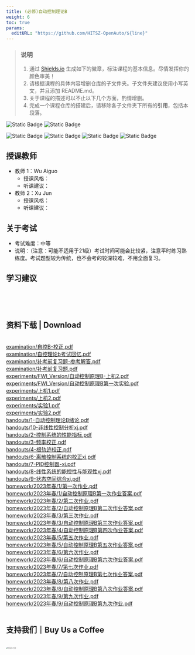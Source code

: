 ```yaml
---
title: (必修)自动控制理论B
weight: 6
toc: true
params:
  editURL: "https://github.com/HITSZ-OpenAuto/${line}"
---
```


> ### 说明
> 1. 通过 [Shields.io](https://shields.io/) 生成如下的徽章，标注课程的基本信息。尽情发挥你的颜色审美！
> 2. 请根据课程的具体内容增删仓库的子文件夹。子文件夹建议使用小写英文，并且添加 README.md。
> 3. 关于课程的描述可以不止以下几个方面，酌情增删。
> 4. 完成一个课程仓库的搭建后，请移除各子文件夹下所有的**引用**，包括本段落。

![Static Badge](https://img.shields.io/badge/%E8%80%83%E8%AF%95%E8%AF%BE-red)  ![Static Badge](https://img.shields.io/badge/%E5%AD%A6%E5%88%86-5-moccasin)

![Static Badge](https://img.shields.io/badge/%E6%88%90%E7%BB%A9%E6%9E%84%E6%88%90-gold)  ![Static Badge](https://img.shields.io/badge/作业未知%25-wheat)  ![Static Badge](https://img.shields.io/badge/实验未知%25-wheat)  ![Static Badge](https://img.shields.io/badge/考试%25-wheat)


## 授课教师

- 教师 1：Wu Aiguo
  - 授课风格：
  - 听课建议：
- 教师 2：Xu Jun
  - 授课风格：
  - 听课建议：
## 关于考试

- 考试难度：中等
- 说明：（注意：可能不适用于21级）考试时间可能会比较紧，注意平时练习熟练度。考试题型较为传统，也不会考的较深较难，不用全面复习。

## 学习建议
<br>
<br>
<br>
<h2>资料下载 | Download</h2>
<br>
<a href="https://cdn.jsdelivr.net/gh/HITSZ-OpenAuto/AUTO3001B/examination/%E8%87%AA%E6%8E%A7B-%E6%A0%A1%E6%AD%A3.pdf">examination/自控B-校正.pdf</a>
<br>
<a href="https://cdn.jsdelivr.net/gh/HITSZ-OpenAuto/AUTO3001B/examination/%E8%87%AA%E6%8E%A7%E7%90%86%E8%AE%BAb%E8%80%83%E8%AF%95%E5%9B%9E%E5%BF%86.pdf">examination/自控理论b考试回忆.pdf</a>
<br>
<a href="https://cdn.jsdelivr.net/gh/HITSZ-OpenAuto/AUTO3001B/examination/%E8%A1%A5%E8%80%83%E5%89%8D%E5%A4%8D%E4%B9%A0%E9%A2%98-%E5%8F%82%E8%80%83%E8%A7%A3%E7%AD%94.pdf">examination/补考前复习题-参考解答.pdf</a>
<br>
<a href="https://cdn.jsdelivr.net/gh/HITSZ-OpenAuto/AUTO3001B/examination/%E8%A1%A5%E8%80%83%E5%89%8D%E5%A4%8D%E4%B9%A0%E9%A2%98.pdf">examination/补考前复习题.pdf</a>
<br>
<a href="https://cdn.jsdelivr.net/gh/HITSZ-OpenAuto/AUTO3001B/experiments/FWI_Version/%E8%87%AA%E5%8A%A8%E6%8E%A7%E5%88%B6%E5%8E%9F%E7%90%86B-%E4%B8%8A%E6%9C%BA2.pdf">experiments/FWI_Version/自动控制原理B-上机2.pdf</a>
<br>
<a href="https://cdn.jsdelivr.net/gh/HITSZ-OpenAuto/AUTO3001B/experiments/FWI_Version/%E8%87%AA%E5%8A%A8%E6%8E%A7%E5%88%B6%E5%8E%9F%E7%90%86B%E7%AC%AC%E4%B8%80%E6%AC%A1%E5%AE%9E%E9%AA%8C.pdf">experiments/FWI_Version/自动控制原理B第一次实验.pdf</a>
<br>
<a href="https://cdn.jsdelivr.net/gh/HITSZ-OpenAuto/AUTO3001B/experiments/%E4%B8%8A%E6%9C%BA1.pdf">experiments/上机1.pdf</a>
<br>
<a href="https://cdn.jsdelivr.net/gh/HITSZ-OpenAuto/AUTO3001B/experiments/%E4%B8%8A%E6%9C%BA2.pdf">experiments/上机2.pdf</a>
<br>
<a href="https://cdn.jsdelivr.net/gh/HITSZ-OpenAuto/AUTO3001B/experiments/%E5%AE%9E%E9%AA%8C1.pdf">experiments/实验1.pdf</a>
<br>
<a href="https://cdn.jsdelivr.net/gh/HITSZ-OpenAuto/AUTO3001B/experiments/%E5%AE%9E%E9%AA%8C2.pdf">experiments/实验2.pdf</a>
<br>
<a href="https://cdn.jsdelivr.net/gh/HITSZ-OpenAuto/AUTO3001B/handouts/1-%E8%87%AA%E5%8A%A8%E6%8E%A7%E5%88%B6%E7%90%86%E8%AE%BAB%E7%BB%AA%E8%AE%BA.pdf">handouts/1-自动控制理论B绪论.pdf</a>
<br>
<a href="https://cdn.jsdelivr.net/gh/HITSZ-OpenAuto/AUTO3001B/handouts/10-%E9%9D%9E%E7%BA%BF%E6%80%A7%E6%8E%A7%E5%88%B6%E5%88%86%E6%9E%90xj.pdf">handouts/10-非线性控制分析xj.pdf</a>
<br>
<a href="https://cdn.jsdelivr.net/gh/HITSZ-OpenAuto/AUTO3001B/handouts/2-%E6%8E%A7%E5%88%B6%E7%B3%BB%E7%BB%9F%E7%9A%84%E6%80%A7%E8%83%BD%E6%8C%87%E6%A0%87.pdf">handouts/2-控制系统的性能指标.pdf</a>
<br>
<a href="https://cdn.jsdelivr.net/gh/HITSZ-OpenAuto/AUTO3001B/handouts/3-%E9%A2%91%E7%8E%87%E6%A0%A1%E6%AD%A3.pdf">handouts/3-频率校正.pdf</a>
<br>
<a href="https://cdn.jsdelivr.net/gh/HITSZ-OpenAuto/AUTO3001B/handouts/4-%E6%A0%B9%E8%BD%A8%E8%BF%B9%E6%A0%A1%E6%AD%A3.pdf">handouts/4-根轨迹校正.pdf</a>
<br>
<a href="https://cdn.jsdelivr.net/gh/HITSZ-OpenAuto/AUTO3001B/handouts/6-%E7%A6%BB%E6%95%A3%E6%8E%A7%E5%88%B6%E7%B3%BB%E7%BB%9F%E7%9A%84%E6%A0%A1%E6%AD%A3xj.pdf">handouts/6-离散控制系统的校正xj.pdf</a>
<br>
<a href="https://cdn.jsdelivr.net/gh/HITSZ-OpenAuto/AUTO3001B/handouts/7-PID%E6%8E%A7%E5%88%B6%E5%99%A8-xj.pdf">handouts/7-PID控制器-xj.pdf</a>
<br>
<a href="https://cdn.jsdelivr.net/gh/HITSZ-OpenAuto/AUTO3001B/handouts/8-%E7%BA%BF%E6%80%A7%E7%B3%BB%E7%BB%9F%E7%9A%84%E8%83%BD%E6%8E%A7%E6%80%A7%E4%B8%8E%E8%83%BD%E8%A7%82%E6%80%A7xj.pdf">handouts/8-线性系统的能控性与能观性xj.pdf</a>
<br>
<a href="https://cdn.jsdelivr.net/gh/HITSZ-OpenAuto/AUTO3001B/handouts/9-%E7%8A%B6%E6%80%81%E7%A9%BA%E9%97%B4%E7%BB%BC%E5%90%88xj.pdf">handouts/9-状态空间综合xj.pdf</a>
<br>
<a href="https://cdn.jsdelivr.net/gh/HITSZ-OpenAuto/AUTO3001B/homework/2023%E5%B9%B4%E6%98%A5/1/%E7%AC%AC%E4%B8%80%E6%AC%A1%E4%BD%9C%E4%B8%9A.pdf">homework/2023年春/1/第一次作业.pdf</a>
<br>
<a href="https://cdn.jsdelivr.net/gh/HITSZ-OpenAuto/AUTO3001B/homework/2023%E5%B9%B4%E6%98%A5/1/%E8%87%AA%E5%8A%A8%E6%8E%A7%E5%88%B6%E5%8E%9F%E7%90%86B%E7%AC%AC%E4%B8%80%E6%AC%A1%E4%BD%9C%E4%B8%9A%E7%AD%94%E6%A1%88.pdf">homework/2023年春/1/自动控制原理B第一次作业答案.pdf</a>
<br>
<a href="https://cdn.jsdelivr.net/gh/HITSZ-OpenAuto/AUTO3001B/homework/2023%E5%B9%B4%E6%98%A5/2/%E7%AC%AC%E4%BA%8C%E6%AC%A1%E4%BD%9C%E4%B8%9A.pdf">homework/2023年春/2/第二次作业.pdf</a>
<br>
<a href="https://cdn.jsdelivr.net/gh/HITSZ-OpenAuto/AUTO3001B/homework/2023%E5%B9%B4%E6%98%A5/2/%E8%87%AA%E5%8A%A8%E6%8E%A7%E5%88%B6%E5%8E%9F%E7%90%86B%E7%AC%AC%E4%BA%8C%E6%AC%A1%E4%BD%9C%E4%B8%9A%E7%AD%94%E6%A1%88.pdf">homework/2023年春/2/自动控制原理B第二次作业答案.pdf</a>
<br>
<a href="https://cdn.jsdelivr.net/gh/HITSZ-OpenAuto/AUTO3001B/homework/2023%E5%B9%B4%E6%98%A5/3/%E7%AC%AC%E4%B8%89%E6%AC%A1%E4%BD%9C%E4%B8%9A.pdf">homework/2023年春/3/第三次作业.pdf</a>
<br>
<a href="https://cdn.jsdelivr.net/gh/HITSZ-OpenAuto/AUTO3001B/homework/2023%E5%B9%B4%E6%98%A5/3/%E8%87%AA%E5%8A%A8%E6%8E%A7%E5%88%B6%E5%8E%9F%E7%90%86B%E7%AC%AC%E4%B8%89%E6%AC%A1%E4%BD%9C%E4%B8%9A%E7%AD%94%E6%A1%88.pdf">homework/2023年春/3/自动控制原理B第三次作业答案.pdf</a>
<br>
<a href="https://cdn.jsdelivr.net/gh/HITSZ-OpenAuto/AUTO3001B/homework/2023%E5%B9%B4%E6%98%A5/4/%E8%87%AA%E5%8A%A8%E6%8E%A7%E5%88%B6%E5%8E%9F%E7%90%86B%E7%AC%AC%E5%9B%9B%E6%AC%A1%E4%BD%9C%E4%B8%9A%E7%AD%94%E6%A1%88.pdf">homework/2023年春/4/自动控制原理B第四次作业答案.pdf</a>
<br>
<a href="https://cdn.jsdelivr.net/gh/HITSZ-OpenAuto/AUTO3001B/homework/2023%E5%B9%B4%E6%98%A5/5/%E7%AC%AC%E4%BA%94%E6%AC%A1%E4%BD%9C%E4%B8%9A.pdf">homework/2023年春/5/第五次作业.pdf</a>
<br>
<a href="https://cdn.jsdelivr.net/gh/HITSZ-OpenAuto/AUTO3001B/homework/2023%E5%B9%B4%E6%98%A5/5/%E8%87%AA%E5%8A%A8%E6%8E%A7%E5%88%B6%E5%8E%9F%E7%90%86B%E7%AC%AC%E4%BA%94%E6%AC%A1%E4%BD%9C%E4%B8%9A%E7%AD%94%E6%A1%88.pdf">homework/2023年春/5/自动控制原理B第五次作业答案.pdf</a>
<br>
<a href="https://cdn.jsdelivr.net/gh/HITSZ-OpenAuto/AUTO3001B/homework/2023%E5%B9%B4%E6%98%A5/6/%E7%AC%AC%E5%85%AD%E6%AC%A1%E4%BD%9C%E4%B8%9A.pdf">homework/2023年春/6/第六次作业.pdf</a>
<br>
<a href="https://cdn.jsdelivr.net/gh/HITSZ-OpenAuto/AUTO3001B/homework/2023%E5%B9%B4%E6%98%A5/6/%E8%87%AA%E5%8A%A8%E6%8E%A7%E5%88%B6%E5%8E%9F%E7%90%86B%E7%AC%AC%E5%85%AD%E6%AC%A1%E4%BD%9C%E4%B8%9A%E7%AD%94%E6%A1%88.pdf">homework/2023年春/6/自动控制原理B第六次作业答案.pdf</a>
<br>
<a href="https://cdn.jsdelivr.net/gh/HITSZ-OpenAuto/AUTO3001B/homework/2023%E5%B9%B4%E6%98%A5/7/%E7%AC%AC%E4%B8%83%E6%AC%A1%E4%BD%9C%E4%B8%9A.pdf">homework/2023年春/7/第七次作业.pdf</a>
<br>
<a href="https://cdn.jsdelivr.net/gh/HITSZ-OpenAuto/AUTO3001B/homework/2023%E5%B9%B4%E6%98%A5/7/%E8%87%AA%E5%8A%A8%E6%8E%A7%E5%88%B6%E5%8E%9F%E7%90%86B%E7%AC%AC%E4%B8%83%E6%AC%A1%E4%BD%9C%E4%B8%9A%E7%AD%94%E6%A1%88.pdf">homework/2023年春/7/自动控制原理B第七次作业答案.pdf</a>
<br>
<a href="https://cdn.jsdelivr.net/gh/HITSZ-OpenAuto/AUTO3001B/homework/2023%E5%B9%B4%E6%98%A5/8/%E7%AC%AC%E5%85%AB%E6%AC%A1%E4%BD%9C%E4%B8%9A.pdf">homework/2023年春/8/第八次作业.pdf</a>
<br>
<a href="https://cdn.jsdelivr.net/gh/HITSZ-OpenAuto/AUTO3001B/homework/2023%E5%B9%B4%E6%98%A5/8/%E8%87%AA%E5%8A%A8%E6%8E%A7%E5%88%B6%E5%8E%9F%E7%90%86B%E7%AC%AC%E5%85%AB%E6%AC%A1%E4%BD%9C%E4%B8%9A%E7%AD%94%E6%A1%88.pdf">homework/2023年春/8/自动控制原理B第八次作业答案.pdf</a>
<br>
<a href="https://cdn.jsdelivr.net/gh/HITSZ-OpenAuto/AUTO3001B/homework/2023%E5%B9%B4%E6%98%A5/9/%E7%AC%AC%E4%B9%9D%E6%AC%A1%E4%BD%9C%E4%B8%9A.pdf">homework/2023年春/9/第九次作业.pdf</a>
<br>
<a href="https://cdn.jsdelivr.net/gh/HITSZ-OpenAuto/AUTO3001B/homework/2023%E5%B9%B4%E6%98%A5/9/%E8%87%AA%E5%8A%A8%E6%8E%A7%E5%88%B6%E5%8E%9F%E7%90%86B%E7%AC%AC%E4%B9%9D%E6%AC%A1%E4%BD%9C%E4%B8%9A.pdf">homework/2023年春/9/自动控制原理B第九次作业.pdf</a>
<br>
<br>
<h2>支持我们｜Buy Us a Coffee</h2>
<br>
<img src="https://mitcher-1316637614.cos.ap-nanjing.myqcloud.com/hoa/20231112170457.png?imageSlim" alt="Reward_Code" style="zoom:25%; display: block; margin: 0 auto;" />            
